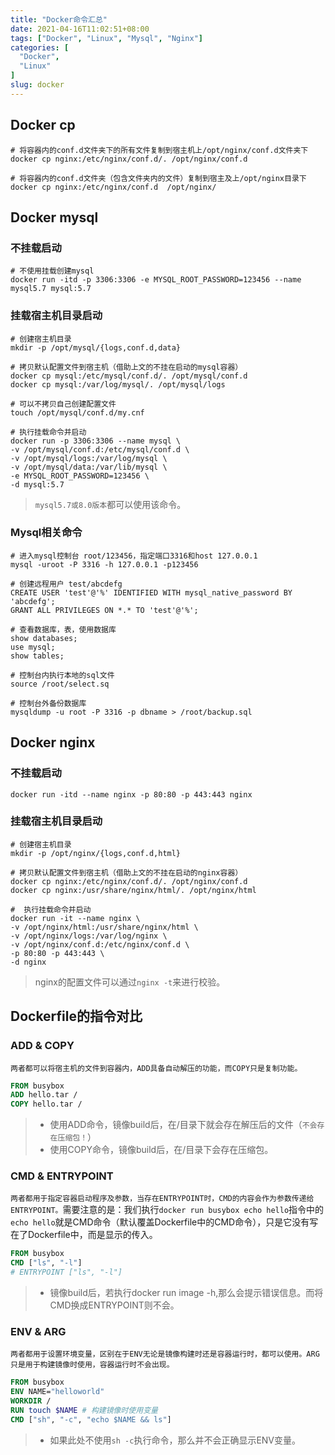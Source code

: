 ```yaml
---
title: "Docker命令汇总"
date: 2021-04-16T11:02:51+08:00
tags: ["Docker", "Linux", "Mysql", "Nginx"]
categories: [
  "Docker",
  "Linux"
]
slug: docker
---
```


## Docker cp

```shell
# 将容器内的conf.d文件夹下的所有文件复制到宿主机上/opt/nginx/conf.d文件夹下
docker cp nginx:/etc/nginx/conf.d/. /opt/nginx/conf.d

# 将容器内的conf.d文件夹（包含文件夹内的文件）复制到宿主及上/opt/nginx目录下
docker cp nginx:/etc/nginx/conf.d  /opt/nginx/
```
<!--more-->

## Docker mysql

### 不挂载启动

```shell
# 不使用挂载创建mysql
docker run -itd -p 3306:3306 -e MYSQL_ROOT_PASSWORD=123456 --name mysql5.7 mysql:5.7
```

### 挂载宿主机目录启动

```shell
# 创建宿主机目录
mkdir -p /opt/mysql/{logs,conf.d,data}

# 拷贝默认配置文件到宿主机（借助上文的不挂在启动的mysql容器）
docker cp mysql:/etc/mysql/conf.d/. /opt/mysql/conf.d
docker cp mysql:/var/log/mysql/. /opt/mysql/logs

# 可以不拷贝自己创建配置文件
touch /opt/mysql/conf.d/my.cnf

# 执行挂载命令并启动
docker run -p 3306:3306 --name mysql \
-v /opt/mysql/conf.d:/etc/mysql/conf.d \
-v /opt/mysql/logs:/var/log/mysql \
-v /opt/mysql/data:/var/lib/mysql \
-e MYSQL_ROOT_PASSWORD=123456 \
-d mysql:5.7
```

> `mysql5.7或8.0版本`都可以使用该命令。

### Mysql相关命令

```shell
# 进入mysql控制台 root/123456，指定端口3316和host 127.0.0.1
mysql -uroot -P 3316 -h 127.0.0.1 -p123456

# 创建远程用户 test/abcdefg
CREATE USER 'test'@'%' IDENTIFIED WITH mysql_native_password BY 'abcdefg';
GRANT ALL PRIVILEGES ON *.* TO 'test'@'%';

# 查看数据库，表，使用数据库
show databases;
use mysql;
show tables;

# 控制台内执行本地的sql文件
source /root/select.sq

# 控制台外备份数据库
mysqldump -u root -P 3316 -p dbname > /root/backup.sql
```

## Docker nginx

### 不挂载启动

```shell
docker run -itd --name nginx -p 80:80 -p 443:443 nginx
```

### 挂载宿主机目录启动

```shell
# 创建宿主机目录
mkdir -p /opt/nginx/{logs,conf.d,html}

# 拷贝默认配置文件到宿主机（借助上文的不挂在启动的nginx容器）
docker cp nginx:/etc/nginx/conf.d/. /opt/nginx/conf.d
docker cp nginx:/usr/share/nginx/html/. /opt/nginx/html

#  执行挂载命令并启动
docker run -it --name nginx \
-v /opt/nginx/html:/usr/share/nginx/html \
-v /opt/nginx/logs:/var/log/nginx \
-v /opt/nginx/conf.d:/etc/nginx/conf.d \
-p 80:80 -p 443:443 \
-d nginx
```

> nginx的配置文件可以通过`nginx -t`来进行校验。



## Dockerfile的指令对比

### ADD & COPY

`两者都可以将宿主机的文件到容器内，ADD具备自动解压的功能，而COPY只是复制功能。`

```dockerfile
FROM busybox
ADD hello.tar /
COPY hello.tar /
```

> - 使用ADD命令，镜像build后，在/目录下就会存在解压后的文件（`不会存在压缩包！`）
> - 使用COPY命令，镜像build后，在/目录下会存在压缩包。

### CMD & ENTRYPOINT

`两者都用于指定容器启动程序及参数，当存在ENTRYPOINT时，CMD的内容会作为参数传递给ENTRYPOINT。`需要注意的是：我们执行`docker run busybox echo hello`指令中的`echo hello`就是CMD命令（默认覆盖Dockerfile中的CMD命令），只是它没有写在了Dockerfile中，而是显示的传入。

```dockerfile
FROM busybox
CMD ["ls", "-l"]
# ENTRYPOINT ["ls", "-l"]
```

> - 镜像build后，若执行docker run image -h,那么会提示错误信息。而将CMD换成ENTRYPOINT则不会。

### ENV & ARG

`两者都用于设置环境变量，区别在于ENV无论是镜像构建时还是容器运行时，都可以使用。ARG只是用于构建镜像时使用，容器运行时不会出现。`

```dockerfile
FROM busybox
ENV NAME="helloworld"
WORKDIR /
RUN touch $NAME # 构建镜像时使用变量
CMD ["sh", "-c", "echo $NAME && ls"]
```

> - 如果此处不使用`sh -c`执行命令，那么并不会正确显示ENV变量。